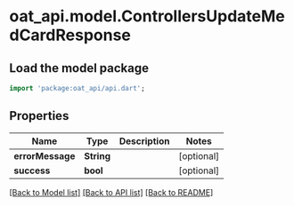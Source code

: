 # oat_api.model.ControllersUpdateMedCardResponse

## Load the model package
```dart
import 'package:oat_api/api.dart';
```

## Properties
Name | Type | Description | Notes
------------ | ------------- | ------------- | -------------
**errorMessage** | **String** |  | [optional] 
**success** | **bool** |  | [optional] 

[[Back to Model list]](../README.md#documentation-for-models) [[Back to API list]](../README.md#documentation-for-api-endpoints) [[Back to README]](../README.md)


